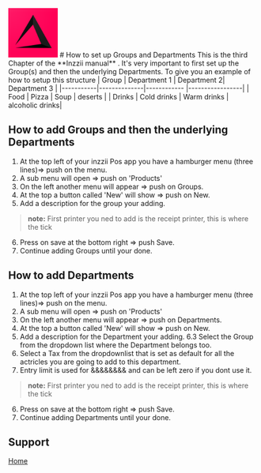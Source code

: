 <img src="../Assets/Pictures/play_store_512.png" alt="inzzii logo" width="100"/>
# How to set up Groups and Departments
This is the third Chapter of the **Inzzii manual** . It's very important to first set up the Group(s) and then the underlying Departments. 
To give you an example of how to setup this structure
|   Group   | Department 1 | Department 2| Department 3    |
|-----------|--------------|------------ |-----------------|
|   Food    | Pizza        | Soup        | deserts         |
|   Drinks  | Cold drinks  | Warm drinks | alcoholic drinks|

## How to add Groups and then the underlying Departments

1. At the top left of your inzzii Pos app you have a hamburger menu (three lines)=> push on the menu.
2. A sub menu will open => push on 'Products'
3. On the left another menu will appear => push on Groups. 
4. At the top a button called 'New' will show => push on New.
5. Add a description for the group your adding.
> **note:** First printer you ned to add is the receipt printer, this is where the tick
6. Press on save at the bottom right => push Save.
7. Continue adding Groups until your done.

## How to add Departments 

1. At the top left of your inzzii Pos app you have a hamburger menu (three lines)=> push on the menu.
2. A sub menu will open => push on 'Products'
3. On the left another menu will appear => push on Departments. 
4. At the top a button called 'New' will show => push on New.
5. Add a description for the Department your adding.
6.3 Select the Group from the dropdown list where the Department belongs too.
7. Select a Tax from the dropdownlist that is set as default for all the actricles you are going to add to this department.
8. Entry limit is used for &&&&&&&& and can be left zero if you dont use it.
> **note:** First printer you ned to add is the receipt printer, this is where the tick
6. Press on save at the bottom right => push Save.
7. Continue adding Departments until your done.


## Support
[Home](../index.md)
